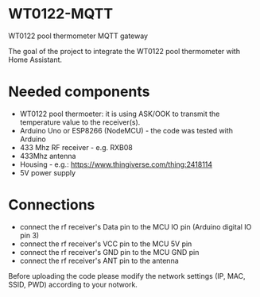 # WT0122-MQTT
WT0122 pool thermometer MQTT gateway

The goal of the project to integrate the WT0122 pool thermometer with Home Assistant.

# Needed components
 - WT0122 pool thermoeter:  it is using ASK/OOK to transmit the temperature value to the receiver(s).
 - Arduino Uno or ESP8266 (NodeMCU) - the code was tested with Arduino
 - 433 Mhz RF receiver - e.g. RXB08
 - 433Mhz antenna
 - Housing - e.g.: https://www.thingiverse.com/thing:2418114 
 - 5V power supply
 
# Connections
- connect the rf receiver's Data pin to the MCU IO pin (Arduino digital IO pin 3)
- connect the rf receiver's VCC pin to the MCU 5V pin
- connect the rf receiver's GND pin to the MCU GND pin
- connect the rf receiver's ANT pin to the antenna

 Before uploading the code please modify the network settings (IP, MAC, SSID, PWD) according to your notwork.
